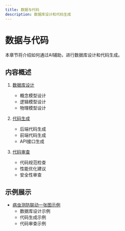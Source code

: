 ```yaml
---
title: 数据与代码
description: 数据库设计和代码生成
---
```


# 数据与代码

本章节将介绍如何通过AI辅助，进行数据库设计和代码生成。

## 内容概述

1. [数据库设计](./database-design.md)
   - 概念模型设计
   - 逻辑模型设计
   - 物理模型设计

2. [代码生成](./code-generation.md)
   - 后端代码生成
   - 前端代码生成
   - API接口生成

3. [代码审查](./code-review.md)
   - 代码规范检查
   - 性能优化建议
   - 安全性审查

## 示例展示

- [病虫测防联动一张图示例](./pest-prevention-example.md)
  - 数据库设计示例
  - 代码生成示例
  - 代码审查示例 